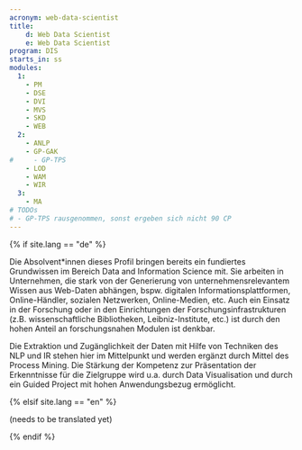 ```yaml
---
acronym: web-data-scientist
title: 
    d: Web Data Scientist
    e: Web Data Scientist
program: DIS
starts_in: ss
modules:
  1:
    - PM
    - DSE
    - DVI
    - MVS
    - SKD
    - WEB
  2:
    - ANLP
    - GP-GAK
#     - GP-TPS
    - LOD
    - WAM
    - WIR
  3:
    - MA
# TODOs 
# - GP-TPS rausgenommen, sonst ergeben sich nicht 90 CP
---
```

{% if site.lang == "de" %}

Die Absolvent\*innen dieses Profil bringen bereits ein fundiertes Grundwissen im Bereich Data and Information 
Science mit. Sie arbeiten in Unternehmen, die stark von der Generierung von unternehmensrelevantem Wissen aus 
Web-Daten abhängen, bspw. digitalen Informationsplattformen, Online-Händler, sozialen Netzwerken, Online-Medien, 
etc. Auch ein Einsatz in der Forschung oder in den Einrichtungen der Forschungsinfrastrukturen (z.B. wissenschaftliche 
Bibliotheken, Leibniz-Institute, etc.) ist durch den hohen Anteil an forschungsnahen Modulen ist denkbar.

Die Extraktion und Zugänglichkeit der Daten mit Hilfe von Techniken des NLP und IR stehen hier im Mittelpunkt 
und werden ergänzt durch Mittel des Process Mining. Die Stärkung der Kompetenz zur Präsentation der 
Erkenntnisse für die Zielgruppe wird u.a. durch Data Visualisation und durch ein Guided Project mit 
hohen Anwendungsbezug ermöglicht. 

{% elsif site.lang == "en" %}

(needs to be translated yet)

{% endif %}